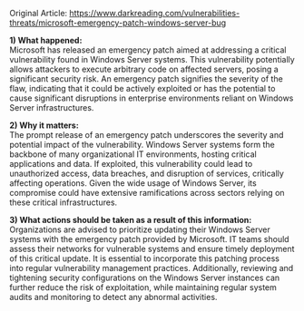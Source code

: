 Original Article: https://www.darkreading.com/vulnerabilities-threats/microsoft-emergency-patch-windows-server-bug

**1) What happened:**  
Microsoft has released an emergency patch aimed at addressing a critical vulnerability found in Windows Server systems. This vulnerability potentially allows attackers to execute arbitrary code on affected servers, posing a significant security risk. An emergency patch signifies the severity of the flaw, indicating that it could be actively exploited or has the potential to cause significant disruptions in enterprise environments reliant on Windows Server infrastructures.

**2) Why it matters:**  
The prompt release of an emergency patch underscores the severity and potential impact of the vulnerability. Windows Server systems form the backbone of many organizational IT environments, hosting critical applications and data. If exploited, this vulnerability could lead to unauthorized access, data breaches, and disruption of services, critically affecting operations. Given the wide usage of Windows Server, its compromise could have extensive ramifications across sectors relying on these critical infrastructures.

**3) What actions should be taken as a result of this information:**  
Organizations are advised to prioritize updating their Windows Server systems with the emergency patch provided by Microsoft. IT teams should assess their networks for vulnerable systems and ensure timely deployment of this critical update. It is essential to incorporate this patching process into regular vulnerability management practices. Additionally, reviewing and tightening security configurations on the Windows Server instances can further reduce the risk of exploitation, while maintaining regular system audits and monitoring to detect any abnormal activities.